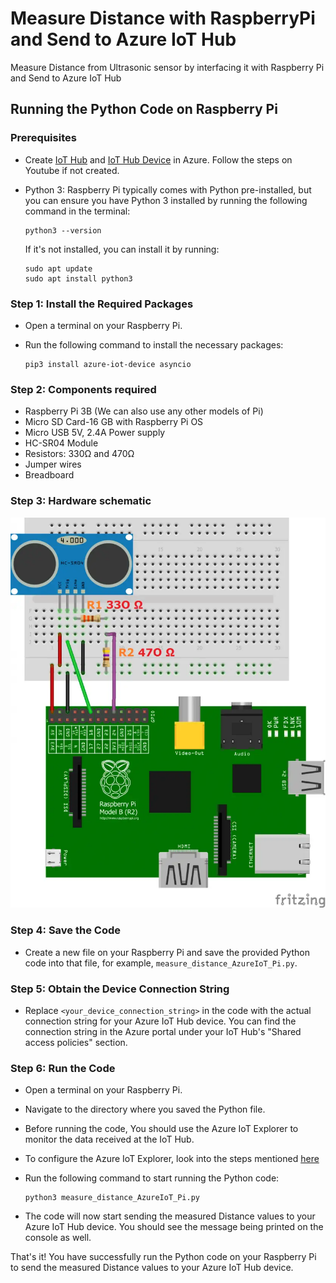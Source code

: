 # Measure Distance with RaspberryPi and Send to Azure IoT Hub
Measure Distance from Ultrasonic sensor by interfacing it with Raspberry Pi and Send to Azure IoT Hub

## Running the Python Code on Raspberry Pi

### Prerequisites
- Create [IoT Hub](https://youtu.be/dMa-gjzV-3M) and [IoT Hub Device](https://youtu.be/7kJom1CDaYs) in Azure. Follow the steps on Youtube if not created.

- Python 3: Raspberry Pi typically comes with Python pre-installed, but you can ensure you have Python 3 installed by running the following command in the terminal:

    ```
    python3 --version
    ```

    If it's not installed, you can install it by running:

    ```
    sudo apt update
    sudo apt install python3
    ```

### Step 1: Install the Required Packages

- Open a terminal on your Raspberry Pi.

- Run the following command to install the necessary packages:

    ```
    pip3 install azure-iot-device asyncio
    ```
    
### Step 2: Components required
- Raspberry Pi 3B (We can also use any other models of Pi)
- Micro SD Card-16 GB with Raspberry Pi OS
- Micro USB 5V, 2.4A Power supply
- HC-SR04 Module
- Resistors: 330Ω and 470Ω
- Jumper wires
- Breadboard

### Step 3: Hardware schematic

![Hardware Schematic](./ultrasonic_Raspberrypi.png)


### Step 4: Save the Code

- Create a new file on your Raspberry Pi and save the provided Python code into that file, for example, `measure_distance_AzureIoT_Pi.py`.

### Step 5: Obtain the Device Connection String

- Replace `<your_device_connection_string>` in the code with the actual connection string for your Azure IoT Hub device. You can find the connection string in the Azure portal under your IoT Hub's "Shared access policies" section.

### Step 6: Run the Code

- Open a terminal on your Raspberry Pi.

- Navigate to the directory where you saved the Python file.
- Before running the code, You should use the Azure IoT Explorer to monitor the data received at the IoT Hub.
- To configure the Azure IoT Explorer, look into the steps mentioned [here](https://github.com/Azure/azure-iot-explorer)
- Run the following command to start running the Python code:

    ```
    python3 measure_distance_AzureIoT_Pi.py
    ```

- The code will now start sending the measured Distance values to your Azure IoT Hub device. You should see the message being printed on the console as well.


That's it! You have successfully run the Python code on your Raspberry Pi to send the measured Distance values to your Azure IoT Hub device.

